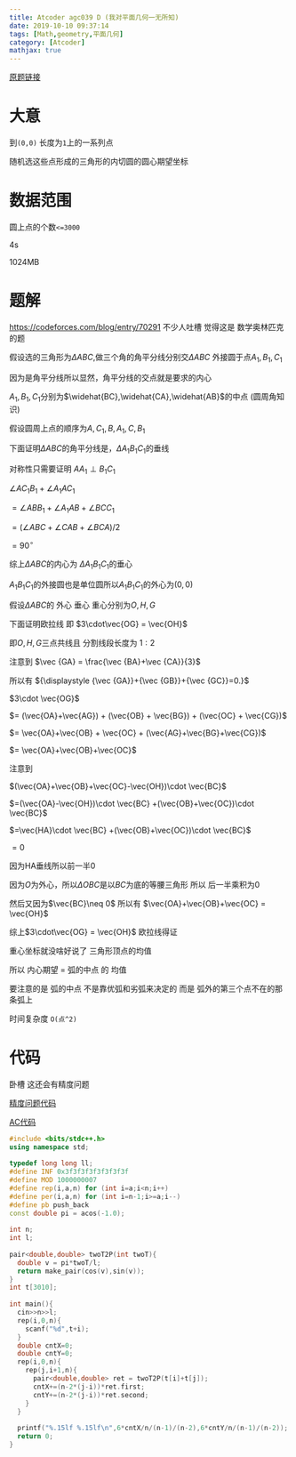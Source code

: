 ```yaml
---
title: Atcoder agc039 D (我对平面几何一无所知)
date: 2019-10-10 09:37:14
tags: [Math,geometry,平面几何]
category: [Atcoder]
mathjax: true
---
```


[原题链接](https://atcoder.jp/contests/agc039/tasks/agc039_d)

# 大意

到`(0,0)` 长度为`1`上的一系列点

随机选这些点形成的三角形的内切圆的圆心期望坐标

# 数据范围

圆上点的个数`<=3000`

4s

1024MB

# 题解

https://codeforces.com/blog/entry/70291 不少人吐槽 觉得这是 数学奥林匹克的题

假设选的三角形为$\Delta ABC$,做三个角的角平分线分别交$\Delta ABC$ 外接圆于点$A_1,B_1,C_1$

因为是角平分线所以显然，角平分线的交点就是要求的内心

$A_1,B_1,C_1$分别为$\widehat{BC},\widehat{CA},\widehat{AB}$的中点 (圆周角知识)

假设圆周上点的顺序为$A,C_1,B,A_1,C,B_1$

下面证明$\Delta ABC$的角平分线是，$\Delta A_1B_1C_1$的垂线

对称性只需要证明 $AA_1 \perp B_1C_1$

$\angle AC_1B_1+\angle A_1AC_1$

$= \angle ABB_1+\angle A_1AB+\angle BCC_1$

$= (\angle ABC+\angle CAB+\angle BCA)/2$

$= 90^\circ$

综上$\Delta ABC$的内心为 $\Delta A_1B_1C_1$的垂心

$A_1B_1C_1$的外接圆也是单位圆所以$A_1B_1C_1$的外心为$(0,0)$

假设$\Delta ABC$的 外心 垂心 重心分别为$O,H,G$

下面证明欧拉线 即 $3\cdot\vec{OG} = \vec{OH}$

即$O,H,G$三点共线且 分割线段长度为 $1:2$

注意到 $\vec {GA} = \frac{\vec {BA}+\vec {CA}}{3}$

所以有 ${\displaystyle {\vec {GA}}+{\vec {GB}}+{\vec {GC}}=0.}$

$3\cdot \vec{OG}$

$= (\vec{OA}+\vec{AG}) + (\vec{OB} + \vec{BG}) + (\vec{OC} + \vec{CG})$

$= \vec{OA}+\vec{OB} + \vec{OC} + (\vec{AG}+\vec{BG}+\vec{CG})$

$= \vec{OA}+\vec{OB}+\vec{OC}$

注意到

$(\vec{OA}+\vec{OB}+\vec{OC}-\vec{OH})\cdot \vec{BC}$

$=(\vec{OA}-\vec{OH})\cdot \vec{BC} +(\vec{OB}+\vec{OC})\cdot \vec{BC}$

$=\vec{HA}\cdot \vec{BC} +(\vec{OB}+\vec{OC})\cdot \vec{BC}$

$=0$

因为HA垂线所以前一半0

因为$O$为外心，所以$\Delta OBC$是以$BC$为底的等腰三角形 所以 后一半乘积为0

然后又因为$\vec{BC}\neq 0$ 所以有 $\vec{OA}+\vec{OB}+\vec{OC} = \vec{OH}$

综上$3\cdot\vec{OG} = \vec{OH}$ 欧拉线得证

重心坐标就没啥好说了 三角形顶点的均值

所以 内心期望 = 弧的中点 的 均值

要注意的是 弧的中点 不是靠优弧和劣弧来决定的 而是 弧外的第三个点不在的那条弧上

时间复杂度 `O(点^2)`

# 代码

卧槽 这还会有精度问题

[精度问题代码](https://atcoder.jp/contests/agc039/submissions/7926861)

[AC代码](https://atcoder.jp/contests/agc039/submissions/7926890)

```cpp
#include <bits/stdc++.h>
using namespace std;
 
typedef long long ll;
#define INF 0x3f3f3f3f3f3f3f3f
#define MOD 1000000007
#define rep(i,a,n) for (int i=a;i<n;i++)
#define per(i,a,n) for (int i=n-1;i>=a;i--)
#define pb push_back
const double pi = acos(-1.0);
 
int n;
int l;
 
pair<double,double> twoT2P(int twoT){
  double v = pi*twoT/l;
  return make_pair(cos(v),sin(v));
}
int t[3010];
 
int main(){
  cin>>n>>l;
  rep(i,0,n){
    scanf("%d",t+i);
  }
  double cntX=0;
  double cntY=0;
  rep(i,0,n){
    rep(j,i+1,n){
      pair<double,double> ret = twoT2P(t[i]+t[j]);
      cntX+=(n-2*(j-i))*ret.first;
      cntY+=(n-2*(j-i))*ret.second;
    }
  }
 
  printf("%.15lf %.15lf\n",6*cntX/n/(n-1)/(n-2),6*cntY/n/(n-1)/(n-2));
  return 0;
}
```
